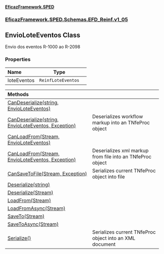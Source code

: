 #### [EficazFramework.SPED](EficazFrameworkSPED.md 'EficazFramework SPED')
### [EficazFramework.SPED.Schemas.EFD_Reinf.v1_05](EficazFramework.SPED.Schemas.EFD_Reinf.v1_05.md 'EficazFramework.SPED.Schemas.EFD_Reinf.v1_05')

## EnvioLoteEventos Class

Envio dos eventos R-1000 ao R-2098
### Properties

| Name | Type | |
| :--- | :---: | :--- |
| loteEventos | `ReinfLoteEventos` |  |

| Methods | |
| :--- | :--- |
| [CanDeserialize(string, EnvioLoteEventos)](EficazFramework.SPED.Schemas.EFD_Reinf.v1_05/EnvioLoteEventos/CanDeserialize(string,EnvioLoteEventos).md 'EficazFramework.SPED.Schemas.EFD_Reinf.v1_05.EnvioLoteEventos.CanDeserialize(string, EficazFramework.SPED.Schemas.EFD_Reinf.v1_05.EnvioLoteEventos)') | |
| [CanDeserialize(string, EnvioLoteEventos, Exception)](EficazFramework.SPED.Schemas.EFD_Reinf.v1_05/EnvioLoteEventos/CanDeserialize(string,EnvioLoteEventos,Exception).md 'EficazFramework.SPED.Schemas.EFD_Reinf.v1_05.EnvioLoteEventos.CanDeserialize(string, EficazFramework.SPED.Schemas.EFD_Reinf.v1_05.EnvioLoteEventos, System.Exception)') | Deserializes workflow markup into an TNfeProc object |
| [CanLoadFrom(Stream, EnvioLoteEventos)](EficazFramework.SPED.Schemas.EFD_Reinf.v1_05/EnvioLoteEventos/CanLoadFrom(Stream,EnvioLoteEventos).md 'EficazFramework.SPED.Schemas.EFD_Reinf.v1_05.EnvioLoteEventos.CanLoadFrom(System.IO.Stream, EficazFramework.SPED.Schemas.EFD_Reinf.v1_05.EnvioLoteEventos)') | |
| [CanLoadFrom(Stream, EnvioLoteEventos, Exception)](EficazFramework.SPED.Schemas.EFD_Reinf.v1_05/EnvioLoteEventos/CanLoadFrom(Stream,EnvioLoteEventos,Exception).md 'EficazFramework.SPED.Schemas.EFD_Reinf.v1_05.EnvioLoteEventos.CanLoadFrom(System.IO.Stream, EficazFramework.SPED.Schemas.EFD_Reinf.v1_05.EnvioLoteEventos, System.Exception)') | Deserializes xml markup from file into an TNfeProc object |
| [CanSaveToFile(Stream, Exception)](EficazFramework.SPED.Schemas.EFD_Reinf.v1_05/EnvioLoteEventos/CanSaveToFile(Stream,Exception).md 'EficazFramework.SPED.Schemas.EFD_Reinf.v1_05.EnvioLoteEventos.CanSaveToFile(System.IO.Stream, System.Exception)') | Serializes current TNfeProc object into file |
| [Deserialize(string)](EficazFramework.SPED.Schemas.EFD_Reinf.v1_05/EnvioLoteEventos/Deserialize(string).md 'EficazFramework.SPED.Schemas.EFD_Reinf.v1_05.EnvioLoteEventos.Deserialize(string)') | |
| [Deserialize(Stream)](EficazFramework.SPED.Schemas.EFD_Reinf.v1_05/EnvioLoteEventos/Deserialize(Stream).md 'EficazFramework.SPED.Schemas.EFD_Reinf.v1_05.EnvioLoteEventos.Deserialize(System.IO.Stream)') | |
| [LoadFrom(Stream)](EficazFramework.SPED.Schemas.EFD_Reinf.v1_05/EnvioLoteEventos/LoadFrom(Stream).md 'EficazFramework.SPED.Schemas.EFD_Reinf.v1_05.EnvioLoteEventos.LoadFrom(System.IO.Stream)') | |
| [LoadFromAsync(Stream)](EficazFramework.SPED.Schemas.EFD_Reinf.v1_05/EnvioLoteEventos/LoadFromAsync(Stream).md 'EficazFramework.SPED.Schemas.EFD_Reinf.v1_05.EnvioLoteEventos.LoadFromAsync(System.IO.Stream)') | |
| [SaveTo(Stream)](EficazFramework.SPED.Schemas.EFD_Reinf.v1_05/EnvioLoteEventos/SaveTo(Stream).md 'EficazFramework.SPED.Schemas.EFD_Reinf.v1_05.EnvioLoteEventos.SaveTo(System.IO.Stream)') | |
| [SaveToAsync(Stream)](EficazFramework.SPED.Schemas.EFD_Reinf.v1_05/EnvioLoteEventos/SaveToAsync(Stream).md 'EficazFramework.SPED.Schemas.EFD_Reinf.v1_05.EnvioLoteEventos.SaveToAsync(System.IO.Stream)') | |
| [Serialize()](EficazFramework.SPED.Schemas.EFD_Reinf.v1_05/EnvioLoteEventos/Serialize().md 'EficazFramework.SPED.Schemas.EFD_Reinf.v1_05.EnvioLoteEventos.Serialize()') | Serializes current TNfeProc object into an XML document |
